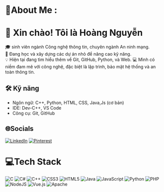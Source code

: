 # 💫About Me :
# 👋 Xin chào! Tôi là Hoàng Nguyễn
🎓 sinh viên ngành Công nghệ thông tin, chuyên ngành An ninh mạng.  
🚀 Đang học và xây dựng các dự án nhỏ để nâng cao kỹ năng.  
💡 Hiện tại đang tìm hiểu thêm về Git, GitHub, Python, và Web.
💻 Mình có niềm đam mê với công nghệ, đặc biệt là lập trình, bảo mật hệ thống và an toàn thông tin.

## 🛠️ Kỹ năng
- Ngôn ngữ: C++, Python, HTML, CSS, Java,Js (cơ bản)
- IDE: Dev-C++, VS Code
- Công cụ: Git, GitHub

## 🌐Socials
[![LinkedIn](https://img.shields.io/badge/LinkedIn-%230077B5.svg?logo=linkedin&logoColor=white)](https://linkedin.com/in/https://www.linkedin.com/in/hoang-nguyen-076310356/) [![Pinterest](https://img.shields.io/badge/Pinterest-%23E60023.svg?logo=Pinterest&logoColor=white)](https://pinterest.com/https://www.pinterest.com/hn_Ideanova) 

# 💻Tech Stack
![C](https://img.shields.io/badge/c-%2300599C.svg?style=flat-square&logo=c&logoColor=white) ![C#](https://img.shields.io/badge/c%23-%23239120.svg?style=flat-square&logo=c-sharp&logoColor=white) ![C++](https://img.shields.io/badge/c++-%2300599C.svg?style=flat-square&logo=c%2B%2B&logoColor=white) ![CSS3](https://img.shields.io/badge/css3-%231572B6.svg?style=flat-square&logo=css3&logoColor=white) ![HTML5](https://img.shields.io/badge/html5-%23E34F26.svg?style=flat-square&logo=html5&logoColor=white) ![Java](https://img.shields.io/badge/java-%23ED8B00.svg?style=flat-square&logo=java&logoColor=white) ![JavaScript](https://img.shields.io/badge/javascript-%23323330.svg?style=flat-square&logo=javascript&logoColor=%23F7DF1E) ![Python](https://img.shields.io/badge/python-3670A0?style=flat-square&logo=python&logoColor=ffdd54) ![PHP](https://img.shields.io/badge/php-%23777BB4.svg?style=flat-square&logo=php&logoColor=white) ![NodeJS](https://img.shields.io/badge/node.js-6DA55F?style=flat-square&logo=node.js&logoColor=white) ![Vue.js](https://img.shields.io/badge/vuejs-%2335495e.svg?style=flat-square&logo=vuedotjs&logoColor=%234FC08D) ![Apache](https://img.shields.io/badge/apache-%23D42029.svg?style=flat-square&logo=apache&logoColor=white)
